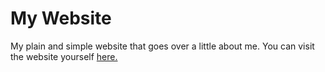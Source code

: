 # My Website
My plain and simple website that goes over a little about me. You can visit the website yourself [here.](https://connoraustin.xyz)
